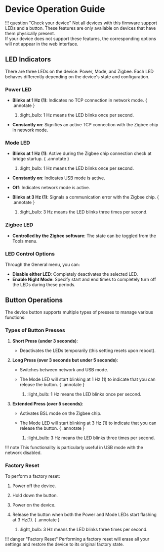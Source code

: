 # Device Operation Guide

!!! question "Check your device"
    Not all devices with this firmware support LEDs and a button. These features are only available on devices that have them physically present.  
    If your device does not support these features, the corresponding options will not appear in the web interface.

## LED Indicators

There are three LEDs on the device: Power, Mode, and Zigbee. Each LED behaves differently depending on the device's state and configuration.

### Power LED

- **Blinks at 1 Hz (1)**: Indicates no TCP connection in network mode.
    { .annotate }

    1. :light_bulb: 1 Hz means the LED blinks once per second.
   
- **Constantly on**: Signifies an active TCP connection with the Zigbee chip in network mode.

### Mode LED

- **Blinks at 1 Hz (1)**: Active during the Zigbee chip connection check at bridge startup.
    { .annotate }

    1. :light_bulb: 1 Hz means the LED blinks once per second.
   
- **Constantly on**: Indicates USB mode is active.
- **Off**: Indicates network mode is active.
- **Blinks at 3 Hz (1)**: Signals a communication error with the Zigbee chip.
    { .annotate }

    1. :light_bulb: 3 Hz means the LED blinks three times per second.

### Zigbee LED

- **Controlled by the Zigbee software**: The state can be toggled from the Tools menu.

### LED Control Options

Through the General menu, you can:

- **Disable either LED**: Completely deactivates the selected LED.
- **Enable Night Mode**: Specify start and end times to completely turn off the LEDs during these periods.

## Button Operations

The device button supports multiple types of presses to manage various functions:

### Types of Button Presses

1. **Short Press (under 3 seconds)**:
      - Deactivates the LEDs temporarily (this setting resets upon reboot).


2. **Long Press (over 3 seconds but under 5 seconds)**:
      - Switches between network and USB mode.
      - The Mode LED will start blinking at 1 Hz (1) to indicate that you can release the button.
        { .annotate }

        1. :light_bulb: 1 Hz means the LED blinks once per second.

3. **Extended Press (over 5 seconds)**:
      - Activates BSL mode on the Zigbee chip.
      - The Mode LED will start blinking at 3 Hz (1) to indicate that you can release the button.
        { .annotate }

        1. :light_bulb: 3 Hz means the LED blinks three times per second.

!!! note
    This functionality is particularly useful in USB mode with the network disabled.
  
### Factory Reset

To perform a factory reset:

1. Power off the device.
2. Hold down the button.
3. Power on the device.
4. Release the button when both the Power and Mode LEDs start flashing at 3 Hz(1).
    { .annotate }

    1. :light_bulb: 3 Hz means the LED blinks three times per second.

!!! danger "Factory Reset"
    Performing a factory reset will erase all your settings and restore the device to its original factory state.
